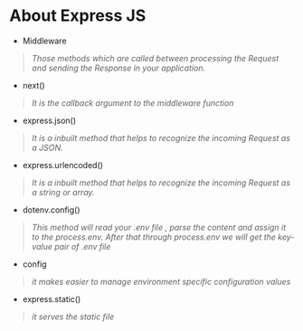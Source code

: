 # About Express JS

- Middleware 
>_Those methods which are called between processing the Request and sending the Response in your application._

- next() 
>_It is the callback argument to the middleware function_

- express.json() 
>_It is a inbuilt method that helps to recognize the incoming Request as a JSON._ 

- express.urlencoded() 
>_It is a inbuilt method that helps to recognize the incoming Request as a string or array._

- dotenv.config() 
>_This method will read your .env file , parse the content and assign it to the process.env. After that through process.env we will get the key-value pair of .env file_

- config 
>_it makes easier to manage environment specific configuration values_

- express.static() 
>_it serves the static file_
